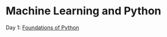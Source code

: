 # Machine Learning and Python

Day 1: [Foundations of Python](https://colab.research.google.com/drive/1NVLeJeSLDYCs6Ka07w7c6y9Z-D2PHF3x?usp=chrome_ntp#scrollTo=QGWApER4qZg_)
